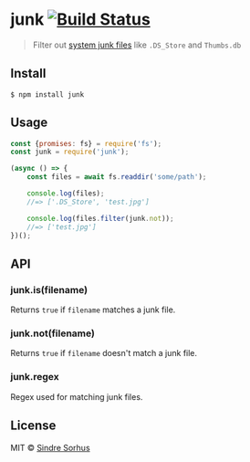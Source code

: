 # junk [![Build Status](https://travis-ci.org/sindresorhus/junk.svg?branch=master)](https://travis-ci.org/sindresorhus/junk)

> Filter out [system junk files](test.js) like `.DS_Store` and `Thumbs.db`


## Install

```
$ npm install junk
```


## Usage

```js
const {promises: fs} = require('fs');
const junk = require('junk');

(async () => {
	const files = await fs.readdir('some/path');

	console.log(files);
	//=> ['.DS_Store', 'test.jpg']

	console.log(files.filter(junk.not));
	//=> ['test.jpg']
})();
```


## API

### junk.is(filename)

Returns `true` if `filename` matches a junk file.

### junk.not(filename)

Returns `true` if `filename` doesn't match a junk file.

### junk.regex

Regex used for matching junk files.


## License

MIT © [Sindre Sorhus](https://sindresorhus.com)
